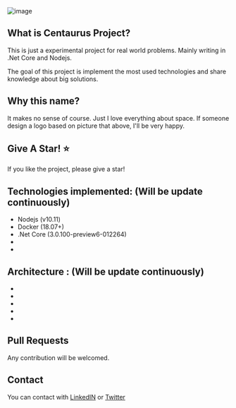 <img src="https://i.ibb.co/Wt1kdqJ/image.png" alt="image" border="0"/>

## What is Centaurus Project?
This is just a experimental project for real world problems. Mainly writing in .Net Core and Nodejs.

The goal of this project is implement the most used technologies and share knowledge about big solutions.

## Why this name?
It makes no sense of course. Just I love everything about space. If someone design a logo based on picture that above, I'll be very happy.

## Give A Star! :star:
If you like the project, please give a star!

## Technologies implemented: (Will be update continuously)
- Nodejs (v10.11)
- Docker (18.07+)
- .Net Core (3.0.100-preview6-012264)
-
-

## Architecture : (Will be update continuously)
-
-
-
-
-

## Pull Requests
Any contribution will be welcomed.

## Contact
You can contact with <a href="https://www.linkedin.com/in/orhun-be%C4%9Fendi-70370550/" target="_blank">LinkedIN</a> or <a href="https://twitter.com/AndOrhunSays" target="_blank">Twitter</a>

